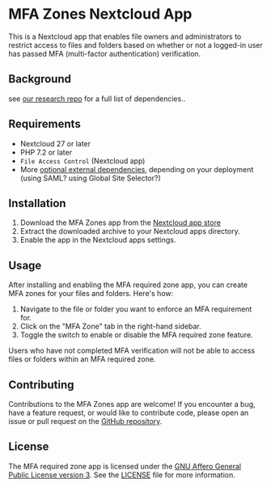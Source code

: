 <!-- SPDX-FileCopyrightText: Pondersource <michiel@pondersource.com> -->
<!-- SPDX-FileCopyrightText: SUNET <kano@sunet.se> -->
<!-- SPDX-License-Identifier: AGPL-3.0-or-later -->
# MFA Zones Nextcloud App

This is a Nextcloud app that enables file owners and administrators to restrict access to files and folders based on whether or not a logged-in user has passed MFA (multi-factor authentication) verification.

## Background
see [our research repo](https://github.com/pondersource/nextcloud-mfa-awareness#nextcloud-mfa-awareness) for a full list of dependencies..

## Requirements

- Nextcloud 27 or later
- PHP 7.2 or later
- `File Access Control` (Nextcloud app)
- More [optional external dependencies](https://github.com/pondersource/nextcloud-mfa-awareness#nextcloud-mfa-awareness), depending on your deployment (using SAML? using Global Site Selector?)

## Installation

1. Download the MFA Zones app from the [Nextcloud app store](https://apps.nextcloud.com/apps/mfazones)
2. Extract the downloaded archive to your Nextcloud apps directory.
3. Enable the app in the Nextcloud apps settings.


## Usage

After installing and enabling the MFA required zone app, you can create MFA zones for your files and folders. Here's how:

1. Navigate to the file or folder you want to enforce an MFA requirement for.
2. Click on the "MFA Zone" tab in the right-hand sidebar.
3. Toggle the switch to enable or disable the MFA required zone feature.

Users who have not completed MFA verification will not be able to access files or folders within an MFA required zone.

## Contributing

Contributions to the MFA Zones app are welcome! If you encounter a bug, have a feature request, or would like to contribute code, please open an issue or pull request on the [GitHub repository](https://github.com/SUNET/nextcloud-mfazones).

## License

The MFA required zone app is licensed under the [GNU Affero General Public License version 3](https://www.gnu.org/licenses/agpl-3.0.html). See the [LICENSE](LICENSE) file for more information.
